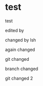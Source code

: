 # test

test

edited by 

changed by lsh

again changed 

git changed 

branch changed 

git changed 2

